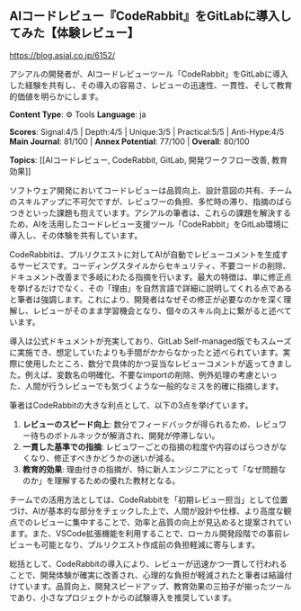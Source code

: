 ## AIコードレビュー『CodeRabbit』をGitLabに導入してみた【体験レビュー】

https://blog.asial.co.jp/6152/

アシアルの開発者が、AIコードレビューツール「CodeRabbit」をGitLabに導入した経験を共有し、その導入の容易さ、レビューの迅速性、一貫性、そして教育的価値を明らかにします。

**Content Type**: ⚙️ Tools
**Language**: ja

**Scores**: Signal:4/5 | Depth:4/5 | Unique:3/5 | Practical:5/5 | Anti-Hype:4/5
**Main Journal**: 81/100 | **Annex Potential**: 77/100 | **Overall**: 80/100

**Topics**: [[AIコードレビュー, CodeRabbit, GitLab, 開発ワークフロー改善, 教育効果]]

ソフトウェア開発においてコードレビューは品質向上、設計意図の共有、チームのスキルアップに不可欠ですが、レビュワーの負担、多忙時の滞り、指摘のばらつきといった課題も抱えています。アシアルの筆者は、これらの課題を解決するため、AIを活用したコードレビュー支援ツール「CodeRabbit」をGitLab環境に導入し、その体験を共有しています。

CodeRabbitは、プルリクエストに対してAIが自動でレビューコメントを生成するサービスです。コーディングスタイルからセキュリティ、不要コードの削除、ドキュメント改善まで多岐にわたる指摘を行います。最大の特徴は、単に修正点を挙げるだけでなく、その「理由」を自然言語で詳細に説明してくれる点であると筆者は強調します。これにより、開発者はなぜその修正が必要なのかを深く理解し、レビューがそのまま学習機会となり、個々のスキル向上に繋がると述べています。

導入は公式ドキュメントが充実しており、GitLab Self-managed版でもスムーズに実施でき、想定していたよりも手間がかからなかったと述べられています。実際に使用したところ、数分で具体的かつ妥当なレビューコメントが返ってきました。例えば、変数名の明確化、不要なimportの削除、例外処理の考慮といった、人間が行うレビューでも気づくような一般的なミスを的確に指摘します。

筆者はCodeRabbitの大きな利点として、以下の3点を挙げています。
1.  **レビューのスピード向上**: 数分でフィードバックが得られるため、レビュワー待ちのボトルネックが解消され、開発が停滞しない。
2.  **一貫した基準での指摘**: レビュワーごとの指摘の粒度や内容のばらつきがなくなり、修正すべきかどうかの迷いが減る。
3.  **教育的効果**: 理由付きの指摘が、特に新人エンジニアにとって「なぜ問題なのか」を理解するための優れた教材となる。

チームでの活用方法としては、CodeRabbitを「初期レビュー担当」として位置づけ、AIが基本的な部分をチェックした上で、人間が設計や仕様、より高度な観点でのレビューに集中することで、効率と品質の向上が見込めると提案されています。また、VSCode拡張機能を利用することで、ローカル開発段階での事前レビューも可能となり、プルリクエスト作成前の負担軽減に寄与します。

総括として、CodeRabbitの導入により、レビューが迅速かつ一貫して行われることで、開発体験が確実に改善され、心理的な負担が軽減されたと筆者は結論付けています。品質向上、開発スピードアップ、教育効果の三拍子が揃ったツールであり、小さなプロジェクトからの試験導入を推奨しています。